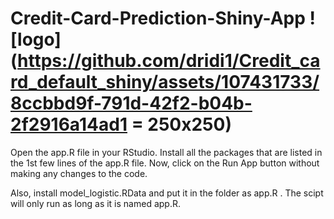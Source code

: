 # Credit-Card-Prediction-Shiny-App  ![logo](https://github.com/dridi1/Credit_card_default_shiny/assets/107431733/8ccbbd9f-791d-42f2-b04b-2f2916a14ad1 = 250x250)
Open the app.R file in your RStudio. Install all the packages that are listed in the 1st few lines of the app.R file. Now, click on the Run App button without making any changes to the code. 

Also, install model_logistic.RData and put it in the folder as app.R . The scipt will only run as long as it is named app.R.
